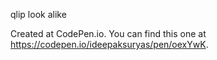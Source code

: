 qlip look alike

Created at CodePen.io. You can find this one at https://codepen.io/ideepaksuryas/pen/oexYwK.

 
